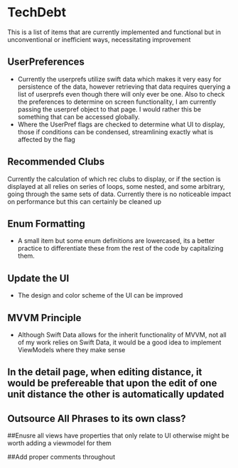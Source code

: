 # TechDebt

This is a list of items that are currently implemented and functional but in unconventional or inefficient ways, necessitating improvement

## UserPreferences

- Currently the userprefs utilize swift data which makes it very easy for persistence of the data, however retrieving that data requires querying a list of userprefs even though there will only ever be one. Also to check the preferences to determine on screen functionality, I am currently passing the userpref object to that page. I would rather this be something that can be accessed globally.
- Where the UserPref flags are checked to determine what UI to display, those if conditions can be condensed, streamlining exactly what is affected by the flag

## Recommended Clubs

Currently the calculation of which rec clubs to display, or if the section is displayed at all relies on series of loops, some nested, and some arbitrary, going through the same sets of data. Currently there is no noticeable impact on performance but this can certainly be cleaned up 

## Enum Formatting

- A small item but some enum definitions are lowercased, its a better practice to differentiate these from the rest of the code by capitalizing them.

## Update the UI

- The design and color scheme of the UI can be improved

## MVVM Principle

- Although Swift Data allows for the inherit functionality of MVVM, not all of my work relies on Swift Data, it would be a good idea to implement ViewModels where they make sense

## In the detail page, when editing distance, it would be prefereable that upon the edit of one unit distance the other is automatically updated

## Outsource All Phrases to its own class?

##Enusre all views have properties that only relate to UI otherwise might be worth adding a viewmodel for them

##Add proper comments throughout


